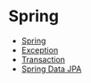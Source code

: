 # Spring

- [Spring](spring.md)
- [Exception](spring.md#exception)
- [Transaction](transaction.md)
- [Spring Data JPA](spring-data-jpa.md)